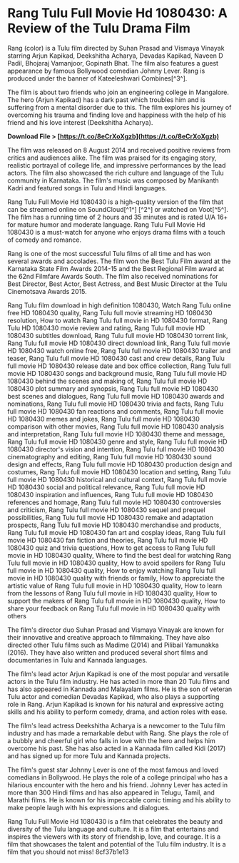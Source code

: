 # Rang Tulu Full Movie Hd 1080430: A Review of the Tulu Drama Film
 
Rang (color) is a Tulu film directed by Suhan Prasad and Vismaya Vinayak starring Arjun Kapikad, Deekshitha Acharya, Devadas Kapikad, Naveen D Padil, Bhojaraj Vamanjoor, Gopinath Bhat. The film also features a guest appearance by famous Bollywood comedian Johnny Lever. Rang is produced under the banner of Kateeleshwari Combines[^3^].
 
The film is about two friends who join an engineering college in Mangalore. The hero (Arjun Kapikad) has a dark past which troubles him and is suffering from a mental disorder due to this. The film explores his journey of overcoming his trauma and finding love and happiness with the help of his friend and his love interest (Deekshitha Acharya).
 
**Download File > [https://t.co/8eCrXoXgzb](https://t.co/8eCrXoXgzb)**


 
The film was released on 8 August 2014 and received positive reviews from critics and audiences alike. The film was praised for its engaging story, realistic portrayal of college life, and impressive performances by the lead actors. The film also showcased the rich culture and language of the Tulu community in Karnataka. The film's music was composed by Manikanth Kadri and featured songs in Tulu and Hindi languages.
 
Rang Tulu Full Movie Hd 1080430 is a high-quality version of the film that can be streamed online on SoundCloud[^1^] [^2^] or watched on Voot[^5^]. The film has a running time of 2 hours and 35 minutes and is rated U/A 16+ for mature humor and moderate language. Rang Tulu Full Movie Hd 1080430 is a must-watch for anyone who enjoys drama films with a touch of comedy and romance.
  
Rang is one of the most successful Tulu films of all time and has won several awards and accolades. The film won the Best Tulu Film award at the Karnataka State Film Awards 2014-15 and the Best Regional Film award at the 62nd Filmfare Awards South. The film also received nominations for Best Director, Best Actor, Best Actress, and Best Music Director at the Tulu Cinemotsava Awards 2015.
 
Rang Tulu film download in high definition 1080430,  Watch Rang Tulu online free HD 1080430 quality,  Rang Tulu full movie streaming HD 1080430 resolution,  How to watch Rang Tulu full movie in HD 1080430 format,  Rang Tulu HD 1080430 movie review and rating,  Rang Tulu full movie HD 1080430 subtitles download,  Rang Tulu full movie HD 1080430 torrent link,  Rang Tulu full movie HD 1080430 direct download link,  Rang Tulu full movie HD 1080430 watch online free,  Rang Tulu full movie HD 1080430 trailer and teaser,  Rang Tulu full movie HD 1080430 cast and crew details,  Rang Tulu full movie HD 1080430 release date and box office collection,  Rang Tulu full movie HD 1080430 songs and background music,  Rang Tulu full movie HD 1080430 behind the scenes and making of,  Rang Tulu full movie HD 1080430 plot summary and synopsis,  Rang Tulu full movie HD 1080430 best scenes and dialogues,  Rang Tulu full movie HD 1080430 awards and nominations,  Rang Tulu full movie HD 1080430 trivia and facts,  Rang Tulu full movie HD 1080430 fan reactions and comments,  Rang Tulu full movie HD 1080430 memes and jokes,  Rang Tulu full movie HD 1080430 comparison with other movies,  Rang Tulu full movie HD 1080430 analysis and interpretation,  Rang Tulu full movie HD 1080430 theme and message,  Rang Tulu full movie HD 1080430 genre and style,  Rang Tulu full movie HD 1080430 director's vision and intention,  Rang Tulu full movie HD 1080430 cinematography and editing,  Rang Tulu full movie HD 1080430 sound design and effects,  Rang Tulu full movie HD 1080430 production design and costumes,  Rang Tulu full movie HD 1080430 location and setting,  Rang Tulu full movie HD 1080430 historical and cultural context,  Rang Tulu full movie HD 1080430 social and political relevance,  Rang Tulu full movie HD 1080430 inspiration and influences,  Rang Tulu full movie HD 1080430 references and homage,  Rang Tulu full movie HD 1080430 controversies and criticism,  Rang Tulu full movie HD 1080430 sequel and prequel possibilities,  Rang Tulu full movie HD 1080430 remake and adaptation prospects,  Rang Tulu full movie HD 1080430 merchandise and products,  Rang Tulu full movie HD 1080430 fan art and cosplay ideas,  Rang Tulu full movie HD 1080430 fan fiction and theories,  Rang Tulu full movie HD 1080430 quiz and trivia questions,  How to get access to Rang Tulu full movie in HD 1080430 quality,  Where to find the best deal for watching Rang Tulu full movie in HD 1080430 quality,  How to avoid spoilers for Rang Tulu full movie in HD 1080430 quality,  How to enjoy watching Rang Tulu full movie in HD 1080430 quality with friends or family,  How to appreciate the artistic value of Rang Tulu full movie in HD 1080430 quality,  How to learn from the lessons of Rang Tulu full movie in HD 1080430 quality,  How to support the makers of Rang Tulu full movie in HD 1080430 quality,  How to share your feedback on Rang Tulu full movie in HD 1080430 quality with others
 
The film's director duo Suhan Prasad and Vismaya Vinayak are known for their innovative and creative approach to filmmaking. They have also directed other Tulu films such as Madime (2014) and Pilibail Yamunakka (2016). They have also written and produced several short films and documentaries in Tulu and Kannada languages.
 
The film's lead actor Arjun Kapikad is one of the most popular and versatile actors in the Tulu film industry. He has acted in more than 20 Tulu films and has also appeared in Kannada and Malayalam films. He is the son of veteran Tulu actor and comedian Devadas Kapikad, who also plays a supporting role in Rang. Arjun Kapikad is known for his natural and expressive acting skills and his ability to perform comedy, drama, and action roles with ease.
  
The film's lead actress Deekshitha Acharya is a newcomer to the Tulu film industry and has made a remarkable debut with Rang. She plays the role of a bubbly and cheerful girl who falls in love with the hero and helps him overcome his past. She has also acted in a Kannada film called Kidi (2017) and has signed up for more Tulu and Kannada projects.
 
The film's guest star Johnny Lever is one of the most famous and loved comedians in Bollywood. He plays the role of a college principal who has a hilarious encounter with the hero and his friend. Johnny Lever has acted in more than 300 Hindi films and has also appeared in Telugu, Tamil, and Marathi films. He is known for his impeccable comic timing and his ability to make people laugh with his expressions and dialogues.
 
Rang Tulu Full Movie Hd 1080430 is a film that celebrates the beauty and diversity of the Tulu language and culture. It is a film that entertains and inspires the viewers with its story of friendship, love, and courage. It is a film that showcases the talent and potential of the Tulu film industry. It is a film that you should not miss!
 8cf37b1e13
 
